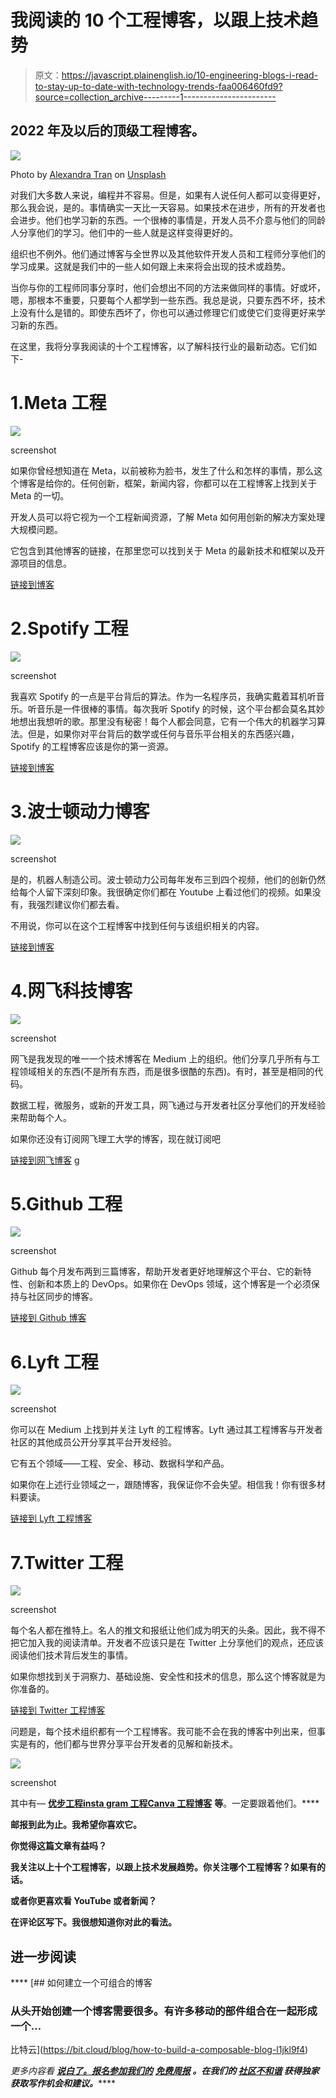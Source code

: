 # 我阅读的 10 个工程博客，以跟上技术趋势

> 原文：<https://javascript.plainenglish.io/10-engineering-blogs-i-read-to-stay-up-to-date-with-technology-trends-faa006460fd9?source=collection_archive---------1----------------------->

## 2022 年及以后的顶级工程博客。

![](img/c92d0321e051d43c40a2bf077985c826.png)

Photo by [Alexandra Tran](https://unsplash.com/@schimiggy?utm_source=unsplash&utm_medium=referral&utm_content=creditCopyText) on [Unsplash](https://unsplash.com/s/photos/blogger?utm_source=unsplash&utm_medium=referral&utm_content=creditCopyText)

对我们大多数人来说，编程并不容易。但是，如果有人说任何人都可以变得更好，那么我会说，是的。事情确实一天比一天容易。如果技术在进步，所有的开发者也会进步。他们也学习新的东西。一个很棒的事情是，开发人员不介意与他们的同龄人分享他们的学习。他们中的一些人就是这样变得更好的。

组织也不例外。他们通过博客与全世界以及其他软件开发人员和工程师分享他们的学习成果。这就是我们中的一些人如何跟上未来将会出现的技术或趋势。

当你与你的工程师同事分享时，他们会想出不同的方法来做同样的事情。好或坏，嗯，那根本不重要，只要每个人都学到一些东西。我总是说，只要东西不坏，技术上没有什么是错的。即使东西坏了，你也可以通过修理它们或使它们变得更好来学习新的东西。

在这里，我将分享我阅读的十个工程博客，以了解科技行业的最新动态。它们如下-

# 1.Meta 工程

![](img/29a738052efe24c68f220e4078a884fc.png)

screenshot

如果你曾经想知道在 Meta，以前被称为脸书，发生了什么和怎样的事情，那么这个博客是给你的。任何创新，框架，新闻内容，你都可以在工程博客上找到关于 Meta 的一切。

开发人员可以将它视为一个工程新闻资源，了解 Meta 如何用创新的解决方案处理大规模问题。

它包含到其他博客的链接，在那里您可以找到关于 Meta 的最新技术和框架以及开源项目的信息。

[链接到博客](https://engineering.fb.com)

# 2.Spotify 工程

![](img/2662a63df1ec8ba66fd98ac014e14d77.png)

screenshot

我喜欢 Spotify 的一点是平台背后的算法。作为一名程序员，我确实戴着耳机听音乐。听音乐是一件很棒的事情。每次我听 Spotify 的时候，这个平台都会莫名其妙地想出我想听的歌。那里没有秘密！每个人都会同意，它有一个伟大的机器学习算法。但是，如果你对平台背后的数学或任何与音乐平台相关的东西感兴趣，Spotify 的工程博客应该是你的第一资源。

[链接到博客](https://engineering.atspotify.com)

# 3.波士顿动力博客

![](img/db2dff87af097af7ed998b294df50452.png)

screenshot

是的，机器人制造公司。波士顿动力公司每年发布三到四个视频，他们的创新仍然给每个人留下深刻印象。我很确定你们都在 Youtube 上看过他们的视频。如果没有，我强烈建议你们都去看。

不用说，你可以在这个工程博客中找到任何与该组织相关的内容。

[链接到博客](https://blog.bostondynamics.com)

# 4.网飞科技博客

![](img/04f540b8d14651fe07cb9f5a56c328c9.png)

screenshot

网飞是我发现的唯一一个技术博客在 Medium 上的组织。他们分享几乎所有与工程领域相关的东西(不是所有东西，而是很多很酷的东西)。有时，甚至是相同的代码。

数据工程，微服务，或新的开发工具，网飞通过与开发者社区分享他们的开发经验来帮助每个人。

如果你还没有订阅网飞理工大学的博客，现在就订阅吧

[链接到网飞博客](https://netflixtechblog.com) g

# 5.Github 工程

![](img/12bb7de8921821116c3c6db6b4c1067b.png)

screenshot

Github 每个月发布两到三篇博客，帮助开发者更好地理解这个平台、它的新特性、创新和本质上的 DevOps。如果你在 DevOps 领域，这个博客是一个必须保持与社区同步的博客。

[链接到 Github 博客](https://github.blog/category/engineering/)

# 6.Lyft 工程

![](img/ace201540a4e9d5ce6edbe8cd7020467.png)

screenshot

你可以在 Medium 上找到并关注 Lyft 的工程博客。Lyft 通过其工程博客与开发者社区的其他成员公开分享其平台开发经验。

它有五个领域——工程、安全、移动、数据科学和产品。

如果你在上述行业领域之一，跟随博客，我保证你不会失望。相信我！你有很多材料要读。

[链接到 Lyft 工程博客](https://eng.lyft.com/tagged/mobile)

# 7.Twitter 工程

![](img/b113c3353b46e67e3e06bbd445e3a813.png)

screenshot

每个名人都在推特上。名人的推文和报纸让他们成为明天的头条。因此，我不得不把它加入我的阅读清单。开发者不应该只是在 Twitter 上分享他们的观点，还应该阅读他们技术背后发生的事情。

如果你想找到关于洞察力、基础设施、安全性和技术的信息，那么这个博客就是为你准备的。

[链接到 Twitter 工程博客](https://blog.twitter.com/engineering/en_us/topics/insights)

问题是，每个技术组织都有一个工程博客。我可能不会在我的博客中列出来，但事实是有的，他们都与世界分享平台开发者的见解和新技术。

![](img/fdb8fe389d23af86d828d3e304abca96.png)

screenshot

其中有— [**优步工程**](https://eng.uber.com)**[**insta gram 工程**](https://instagram-engineering.com)**[**Canva 工程博客**](https://canvatechblog.com) **等**。一定要跟着他们。****

****邮报到此为止。我希望你喜欢它。****

****你觉得这篇文章有益吗？****

******我关注以上十个工程博客，以跟上技术发展趋势。你关注哪个工程博客？如果有的话。******

******或者你更喜欢看 YouTube 或者新闻？******

******在评论区写下。我很想知道你对此的看法。******

## ****进一步阅读****

****[](https://bit.cloud/blog/how-to-build-a-composable-blog-l1jkl9f4) [## 如何建立一个可组合的博客

### 从头开始创建一个博客需要很多。有许多移动的部件组合在一起形成一个…

比特云](https://bit.cloud/blog/how-to-build-a-composable-blog-l1jkl9f4) 

*更多内容看* [***说白了。报名参加我们的***](http://plainenglish.io/) **[***免费周报***](http://newsletter.plainenglish.io/) *。在我们的* [***社区不和谐***](https://discord.gg/GtDtUAvyhW) *获得独家获取写作机会和建议。*******